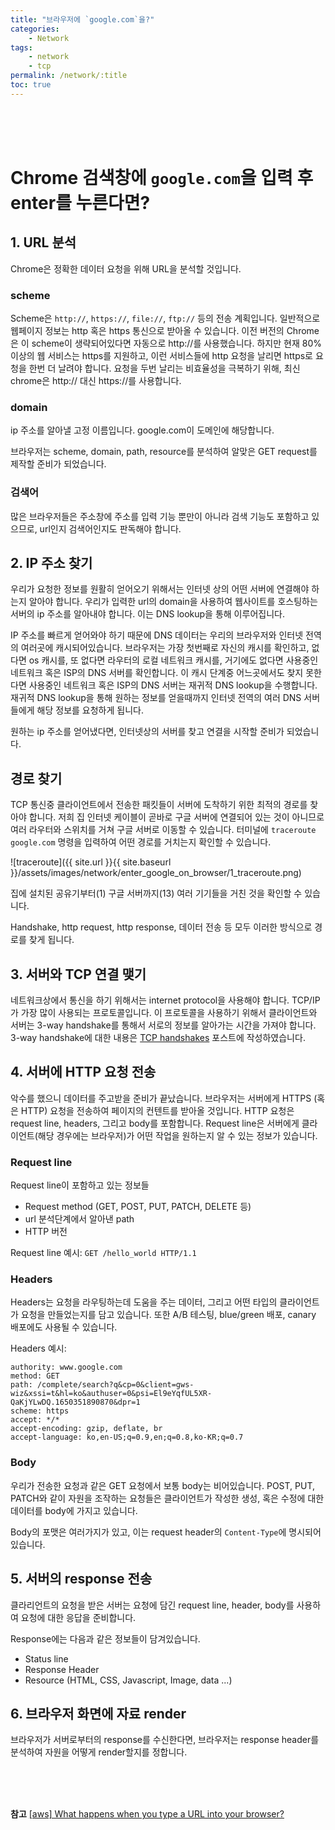 ```yaml
---
title: "브라우저에 `google.com`을?"
categories:
    - Network
tags:
    - network
    - tcp
permalink: /network/:title
toc: true
---
```


<br>
<br>
<br>

# Chrome 검색창에 `google.com`을 입력 후 enter를 누른다면?

## 1. URL 분석

Chrome은 정확한 데이터 요청을 위해 URL을 분석할 것입니다.

### scheme
Scheme은 `http://`, `https://`, `file://`, `ftp://` 등의 전송 계획입니다. 일반적으로 웹페이지 정보는 http 혹은 https 통신으로 받아올 수 있습니다. 이전 버전의 Chrome은 이 scheme이 생략되어있다면 자동으로 http://를 사용했습니다. 하지만 현재 80% 이상의 웹 서비스는 https를 지원하고, 이런 서비스들에 http 요청을 날리면 https로 요청을 한번 더 날려야 합니다. 요청을 두번 날리는 비효율성을 극복하기 위해, 최신 chrome은 http:// 대신 https://를 사용합니다.

### domain
ip 주소를 알아낼 고정 이름입니다. google.com이 도메인에 해당합니다.

브라우저는 scheme, domain, path, resource를 분석하여 알맞은 GET request를 제작할 준비가 되었습니다.

### 검색어
많은 브라우저들은 주소창에 주소를 입력 기능 뿐만이 아니라 검색 기능도 포함하고 있으므로, url인지 검색어인지도 판독해야 합니다.

## 2. IP 주소 찾기

우리가 요청한 정보를 원활히 얻어오기 위해서는 인터넷 상의 어떤 서버에 연결해야 하는지 알아야 합니다. 우리가 입력한 url의 domain을 사용하여 웹사이트를 호스팅하는 서버의 ip 주소를 알아내야 합니다. 이는 DNS lookup을 통해 이루어집니다.

IP 주소를 빠르게 얻어와야 하기 때문에 DNS 데이터는 우리의 브라우저와 인터넷 전역의 여러곳에 캐시되어있습니다. 브라우저는 가장 첫번째로 자신의 캐시를 확인하고, 없다면 os 캐시를, 또 없다면 라우터의 로컬 네트워크 캐시를, 거기에도 없다면 사용중인 네트워크 혹은 ISP의 DNS 서버를 확인합니다. 이 캐시 단계중 어느곳에서도 찾지 못한다면 사용중인 네트워크 혹은 ISP의 DNS 서버는 재귀적 DNS lookup을 수행합니다. 재귀적 DNS lookup을 통해 원하는 정보를 얻을때까지 인터넷 전역의 여러 DNS 서버들에게 해당 정보를 요청하게 됩니다.

원하는 ip 주소를 얻어냈다면, 인터넷상의 서버를 찾고 연결을 시작할 준비가 되었습니다.

## 경로 찾기

TCP 통신중 클라이언트에서 전송한 패킷들이 서버에 도착하기 위한 최적의 경로를 찾아야 합니다. 저희 집 인터넷 케이블이 곧바로 구글 서버에 연결되어 있는 것이 아니므로 여러 라우터와 스위치를 거쳐 구글 서버로 이동할 수 있습니다. 터미널에 `traceroute google.com` 명령을 입력하여 어떤 경로를 거치는지 확인할 수 있습니다.

![traceroute]({{ site.url }}{{ site.baseurl }}/assets/images/network/enter_google_on_browser/1_traceroute.png)

집에 설치된 공유기부터(1) 구글 서버까지(13) 여러 기기들을 거친 것을 확인할 수 있습니다.

Handshake, http request, http response, 데이터 전송 등 모두 이러한 방식으로 경로를 찾게 됩니다.

## 3. 서버와 TCP 연결 맺기

네트워크상에서 통신을 하기 위해서는 internet protocol을 사용해야 합니다. TCP/IP가 가장 많이 사용되는 프로토콜입니다. 이 프로토콜을 사용하기 위해서 클라이언트와 서버는 3-way handshake를 통해서 서로의 정보를 알아가는 시간을 가져야 합니다. 3-way handshake에 대한 내용은 [TCP handshakes](https://brothersoo.github.io/network/TCP_handshaking) 포스트에 작성하였습니다.

## 4. 서버에 HTTP 요청 전송

악수를 했으니 데이터를 주고받을 준비가 끝났습니다. 브라우저는 서버에게 HTTPS (혹은 HTTP) 요청을 전송하여 페이지의 컨텐트를 받아올 것입니다. HTTP 요청은 request line, headers, 그리고 body를 포함합니다. Request line은 서버에게 클라이언트(해당 경우에는 브라우저)가 어떤 작업을 원하는지 알 수 있는 정보가 있습니다.

### Request line
Request line이 포함하고 있는 정보들
* Request method (GET, POST, PUT, PATCH, DELETE 등)
* url 분석단계에서 알아낸 path
* HTTP 버전

Request line 예시: `GET /hello_world HTTP/1.1`

### Headers
Headers는 요청을 라우팅하는데 도움을 주는 데이터, 그리고 어떤 타입의 클라이언트가 요청을 만들었는지를 담고 있습니다. 또한 A/B 테스팅, blue/green 배포, canary 배포에도 사용될 수 있습니다.

Headers 예시:
```
authority: www.google.com
method: GET
path: /complete/search?q&cp=0&client=gws-wiz&xssi=t&hl=ko&authuser=0&psi=El9eYqfUL5XR-QaKjYLwDQ.1650351890870&dpr=1
scheme: https
accept: */*
accept-encoding: gzip, deflate, br
accept-language: ko,en-US;q=0.9,en;q=0.8,ko-KR;q=0.7
```

### Body
우리가 전송한 요청과 같은 GET 요청에서 보통 body는 비어있습니다. POST, PUT, PATCH와 같이 자원을 조작하는 요청들은 클라이언트가 작성한 생성, 혹은 수정에 대한 데이터를 body에 가지고 있습니다.

Body의 포맷은 여러가지가 있고, 이는 request header의 `Content-Type`에 명시되어있습니다.

## 5. 서버의 response 전송

클라리언트의 요청을 받은 서버는 요청에 담긴 request line, header, body를 사용하여 요청에 대한 응답을 준비합니다.

Response에는 다음과 같은 정보들이 담겨있습니다.
* Status line
* Response Header
* Resource (HTML, CSS, Javascript, Image, data ...)

## 6. 브라우저 화면에 자료 render

브라우저가 서버로부터의 response를 수신한다면, 브라우저는 response header를 분석하여 자원을 어떻게 render할지를 정합니다.

<br>
<br>
<br>

**참고**
[[aws] What happens when you type a URL into your browser?](https://aws.amazon.com/ko/blogs/mobile/what-happens-when-you-type-a-url-into-your-browser/)
